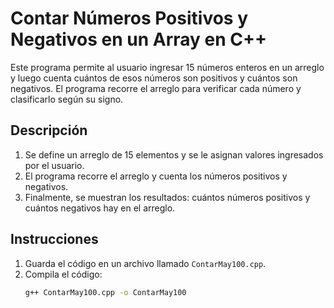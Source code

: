 # Contar Números Positivos y Negativos en un Array en C++

Este programa permite al usuario ingresar 15 números enteros en un arreglo y luego cuenta cuántos de esos números son positivos y cuántos son negativos. El programa recorre el arreglo para verificar cada número y clasificarlo según su signo.

## Descripción

1. Se define un arreglo de 15 elementos y se le asignan valores ingresados por el usuario.
2. El programa recorre el arreglo y cuenta los números positivos y negativos.
3. Finalmente, se muestran los resultados: cuántos números positivos y cuántos negativos hay en el arreglo.

## Instrucciones

1. Guarda el código en un archivo llamado `ContarMay100.cpp`.
2. Compila el código:
   ```bash
   g++ ContarMay100.cpp -o ContarMay100
